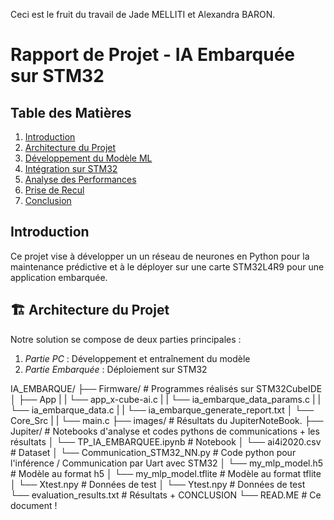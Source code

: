 Ceci est le fruit du travail de Jade MELLITI et Alexandra BARON. 

# Rapport de Projet - IA Embarquée sur STM32

## Table des Matières
1. [Introduction](#-introduction)
2. [Architecture du Projet](#-architecture-du-projet)
3. [Développement du Modèle ML](#-développement-du-modèle-ml)
4. [Intégration sur STM32](#-intégration-sur-stm32)
5. [Analyse des Performances](#-analyse-des-performances)
6. [Prise de Recul](#-prise-de-recul)
7. [Conclusion](#-conclusion)

## Introduction
Ce projet vise à développer un un réseau de neurones en Python pour la maintenance prédictive et à le déployer sur une carte STM32L4R9 pour une application embarquée. 

## 🏗 Architecture du Projet
Notre solution se compose de deux parties principales :
1. *Partie PC* : Développement et entraînement du modèle
2. *Partie Embarquée* : Déploiement sur STM32

IA_EMBARQUE/
├── Firmware/                               # Programmes réalisés sur STM32CubeIDE
│   ├── App
|   |     └── app_x-cube-ai.c
|   |     └── ia_embarque_data_params.c
|   |     └── ia_embarque_data.c
|   |     └── ia_embarque_generate_report.txt
│   └── Core_Src
|   |     └── main.c
├── images/                                 # Résultats du JupiterNoteBook.
├── Jupiter/                                # Notebooks d'analyse et codes pythons de communications + les résultats
│   └── TP_IA_EMBARQUEE.ipynb               # Notebook
│   └── ai4i2020.csv                        # Dataset
│   └── Communication_STM32_NN.py           # Code python pour l'inférence / Communication par Uart avec STM32 
│   └── my_mlp_model.h5                     # Modèle au format h5
│   └── my_mlp_model.tflite                 # Modèle au format tflite
│   └── Xtest.npy                           # Données de test
│   └── Ytest.npy                           # Données de test
└── evaluation_results.txt                  # Résultats + CONCLUSION 
└── READ.ME                                 # Ce document ! 
